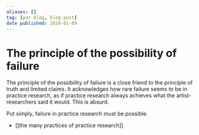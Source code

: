 ```yaml
---
aliases: []
tag: [par-blog, blog-post]
date published: 2024-01-09
---
```


# The principle of the possibility of failure

The principle of the possibility of failure is a close friend to the principle of truth and limited claims. It acknowledges how rare failure seems to be in practice research, as if practice research always achieves what the artist-researchers said it would. This is absurd. 

Put simply, failure in practice research must be possible.


- [[the many practices of practice research]]
